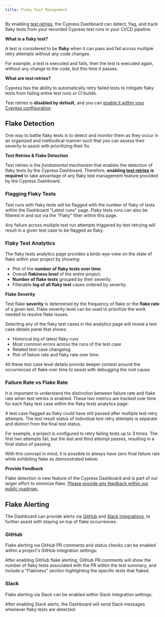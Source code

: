 ```yaml
---
title: Flaky Test Management
---
```


By enabling [test retries](/guides/guides/test-retries), the Cypress Dashboard can detect, flag, and track flaky tests from your recorded Cypress test runs in your CI/CD pipeline.

<Alert type="info">

<strong class="alert-header">What is a flaky test?</strong>

A test is considered to be **flaky** when it can pass and fail across multiple retry attempts without any code changes.

For example, a test is executed and fails, then the test is executed again, without any change to the code, but this time it passes.

</Alert>

<Alert type="info">

<strong class="alert-header">What are test retries?</strong>

Cypress has the ability to automatically retry failed tests to mitigate flaky tests from failing entire test runs or CI builds.

Test retries is **disabled by default**, and you can [enable it within your Cypress configuration](/guides/guides/test-retries#Configure-Test-Retries).

</Alert>

## Flake Detection

One way to battle flaky tests is to detect and monitor them as they occur in an organized and methodical manner such that you can assess their severity to assist with prioritizing their fix.

<Alert type="warning">

<strong class="alert-header">Test Retries & Flake Detection</strong>

Test retries is the _fundamental mechanism_ that enables the detection of flaky tests by the Cypress Dashboard. Therefore, **enabling [test retries](/guides/guides/test-retries#Configure-Test-Retries) is required** to take advantage of any flaky test management feature provided by the Cypress Dashboard.

</Alert>

### Flagging Flaky Tests

Test runs with flaky tests will be flagged with the number of flaky of tests within the Dashboard "Latest runs" page. Flaky tests runs can also be filtered in and out via the "Flaky" filter within this page.

<DocsImage src="/img/dashboard/flaky-test-management/flaky-runs-view.png" alt="Flagging flaky tests runs in Cypress Dashboard" ></DocsImage>

Any failure across multiple test run attempts triggered by test retrying will result in a given test case to be flagged as flaky.

### Flaky Test Analytics

The flaky tests analytics page provides a birds-eye-view on the state of flake within your project by showing:

- Plot of the **number of flaky tests over time**.
- Overall **flakiness level** of the entire project.
- **Number of flake tests** grouped by their severity.
- Filterable **log of all flaky test** cases ordered by severity.

<Alert type="info">

<strong class="alert-header">Flake Severity</strong>

Test flake **severity** is determined by the frequency of flake or the **flake rate** of a given test. Flake severity level can be used to prioritize the work needed to resolve flake issues.

</Alert>

<DocsImage src="/img/dashboard/flaky-test-management/flake-analytics.png" alt="Flaky tests analytics" ></DocsImage>

Selecting any of the flaky test cases in the analytics page will reveal a test case details panel that shows:

- Historical log of latest flaky runs
- Most common errors across the runs of the test case
- Related test case changelog
- Plot of failure rate and flaky rate over time.

All these test case level details provide deeper context around the occurrences of flake over time to assist with debugging the root cause.

<DocsImage src="/img/dashboard/flaky-test-management/flake-panel.png" alt="Flaky tests analytics details panel" ></DocsImage>

### Failure Rate vs Flake Rate

It is important to understand the distinction between failure rate and flake rate when test retries is enabled. These two metrics are tracked over time for each flaky test case within the flaky tests analytics page:

<DocsImage src="/img/dashboard/flaky-test-management/flake-v-fail-2.png" alt="flake rate vs fail rate" ></DocsImage>

A test case flagged as flaky could have still passed after multiple test retry attempts. The test result status of individual test retry attempts is separate and distinct from the final test status.

For example, a project is configured to retry failing tests up to 3 times. The first two attempts fail, but the last and third attempt passes, resulting in a final status of passing.

With this concept in mind, it is possible to always have zero final failure rate while exhibiting flake as demonstrated below:

<DocsImage src="/img/dashboard/flaky-test-management/flake-v-fail-1.png" alt="flake rate vs fail rate" ></DocsImage>

<Alert type="success">

<strong class="alert-header">Provide Feedback</strong>

Flake detection is new feature of the Cypress Dashboard and is part of our larger effort to minimize flake. [Please provide any feedback within our public roadmap.](https://portal.productboard.com/cypress-io/1-cypress-dashboard/c/19-see-the-flakiest-tests-in-your-test-suite)

</Alert>

## Flake Alerting

The Dashboard can provide alerts via [GitHub](/guides/dashboard/github-integration) and [Slack integrations](/guides/dashboard/slack-integration), to further assist with staying on top of flake occurrences.

### GitHub

Flake alerting via GitHub PR comments and status checks can be enabled within a project's GitHub integration settings:

<DocsImage src="/img/dashboard/flaky-test-management/gh-flake.png" alt="GitHub flake alert settings" ></DocsImage>

After enabling GitHub flake alerting, GitHub PR comments will show the number of flaky tests associated with the PR within the test summary, and include a "Flakiness" section highlighting the specific tests that flaked.

<DocsImage src="/img/dashboard/flaky-test-management/flake-pr-comment.png" alt="GitHub flake alert pr comment" ></DocsImage>

### Slack

Flake alerting via Slack can be enabled within Slack integration settings:

<DocsImage src="/img/dashboard/flaky-test-management/slack-flake.png" alt="Slack flake alert settings" ></DocsImage>

After enabling Slack alerts, the Dashboard will send Slack messages whenever flaky tests are detected:

<DocsImage src="/img/dashboard/flaky-test-management/flake-slack-alert.png" alt="Slack flake alert" ></DocsImage>
